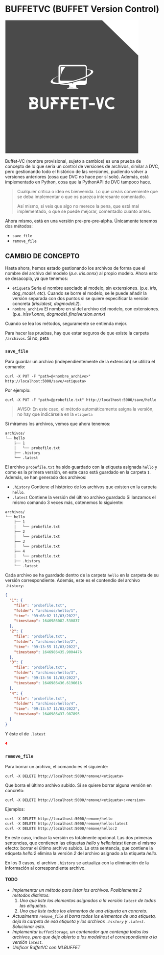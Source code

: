 # BUFFETVC (BUFFET Version Control)

![](img/BUFFET-VC.png)

Buffet-VC (nombre provisional, sujeto a cambios) es una prueba de concepto de lo que sería un control de versiones de archivos, similar a DVC, pero gestionando todo el histórico de las versiones, pudiendo volver a versiones anteriores (cosa que DVC no hace por sí solo). Además, está implementado en Python, cosa que la PythonAPI de DVC tampoco hace.

> Cualquier crítica o idea es bienvenida. Lo que creáis conveniente que se deba implementar o que os parezca interesante comentadlo.
> 
> Así mismo, si veis que algo no merece la pena, que está mal implementado, o que se puede mejorar, comentadlo cuanto antes.

Ahora mismo, está en una versión pre-pre-pre-alpha. Únicamente tenemos dos métodos:

* `save_file`
* `remove_file`

## CAMBIO DE CONCEPTO

Hasta ahora, hemos estado gestionando los archivos de forma que el nombre del archivo del modelo (_p.e. iris.onnx_) al propio modelo. Ahora esto se desacopla, ya que tenemos:

* `etiqueta` Sería el nombre asociado al modelo, sin extensiones. (p.e. _iris, dog_model, etc_). Cuando se borre el modelo, se le puede añadir la versión separada con dos puntos si se quiere especificar la versión concreta (_iris:latest, dogmodel:2_).
* `nombre_archivo` El nombre en sí del archivo del modelo, con extensiones. (p.e. _irisv1.onnx, dogmodel_finalversion.onnx_)

Cuando se lea los métodos, seguramente se entienda mejor.

Para hacer las pruebas, hay que estar seguros de que existe la carpeta `/archivos`. Si no, peta

### `save_file`

Para guardar un archivo (independientemente de la extensión) se utiliza el comando:

```commandline
curl -X PUT -F "path=@<nombre_archivo>" http://localhost:5000/save/<etiqueta>
```

Por ejemplo:

```commandline
curl -X PUT -F "path=@probefile.txt" http://localhost:5000/save/hello
```
> AVISO: En este caso, el método automáticamente asigna la versión, no hay que indicársela en la `etiqueta`

Si miramos los archivos, vemos que ahora tenemos:
```shell
archivos/
└── hello
    ├── 1
    │   └── probefile.txt
    ├── .history
    └── .latest

```
El archivo `probefile.txt` ha sido guardado con la etiqueta asignada `hello` y como es la primera versión, en este caso está guardado en la carpeta `1`. Además, se han generado dos archivos:
* `.history` Contiene el histórico de los archivos que existen en la carpeta `hello`.
* `.latest` Contiene la versión del último archivo guardado
Si lanzamos el mismo comando 3 veces más, obtenemos lo siguiente:
```shell
archivos/
└── hello
    ├── 1
    │   └── probefile.txt
    ├── 2
    │   └── probefile.txt
    ├── 3
    │   └── probefile.txt
    ├── 4
    │   └── probefile.txt
    ├── .history
    └── .latest

```
Cada archivo se ha guardado dentro de la carpeta `hello` en la carpeta de su versión correspondiente.
Además, este es el contendio del archivo `.history`:
```json
{
  "1": {
    "file": "probefile.txt",
    "folder": "archivos/hello/1",
    "time": "09:08:02 11/03/2022",
    "timestamp": 1646986082.530837
  },
  "2": {
    "file": "probefile.txt",
    "folder": "archivos/hello/2",
    "time": "09:13:55 11/03/2022",
    "timestamp": 1646986435.9004476
  },
  "3": {
    "file": "probefile.txt",
    "folder": "archivos/hello/3",
    "time": "09:13:56 11/03/2022",
    "timestamp": 1646986436.6196616
  },
  "4": {
    "file": "probefile.txt",
    "folder": "archivos/hello/4",
    "time": "09:13:57 11/03/2022",
    "timestamp": 1646986437.987895
  }
}
```
Y éste el de `.latest`

```json
4
```

### `remove_file`

Para borrar un archivo, el comando es el siguiente:

```commandline
curl -X DELETE http://localhost:5000/remove/<etiqueta>
```
Que borra el último archivo subido. Si se quiere borrar alguna versión en concreto:
```commandline
curl -X DELETE http://localhost:5000/remove/<etiqueta>:<version>
```

Ejemplos:

```commandline
curl -X DELETE http://localhost:5000/remove/hello
curl -X DELETE http://localhost:5000/remove/hello:latest
curl -X DELETE http://localhost:5000/remove/hello:2
```

En este caso, indicar la versión es totalmente opcional.
Las dos primeras sentencias, que contienen las etiquetas _hello_ y _hello:latest_ tienen el mismo efecto: borrar el último archivo subido.
La otra sentencia, que contiene la etiqueta _hello:2_ elimina la versión _2_ del archivo asignado a la etiqueta _hello_.

En los 3 casos, el archivo `.history` se actualiza con la eliminación de la información al correspondiente archivo.

#### TODO

* _Implementar un método para listar los archivos. Posiblemente 2 métodos distintos:_
    1. _Uno que liste los elementos asignados a la versión `latest` de todas las etiquetas._
    2. _Uno que liste todos los elementos de una etiqueta en concreto._
* _Actualmente `remove_file` si borra todos los elementos de una etiqueta, deja la carpeta de esa etiqueta y los archivos `.history` y `.latest`. Solucionar esto._
* _Implementar `buffetStorage`, un contenedor que contenga todos los archivos, pero que deje abierto a los modelhost el correspondiente a la versión `latest`._
* _Unificar BuffetVC con MLBUFFET_
